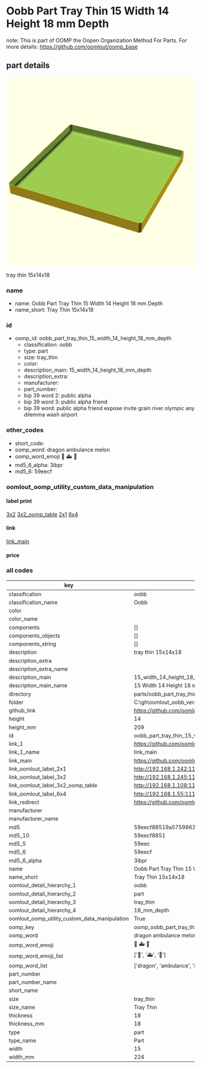 # Oobb Part Tray Thin 15 Width 14 Height 18 mm Depth  

note: This is part of OOMP the Oopen Organization Method For Parts. For more details: https://github.com/oomlout/oomp_base

##  part details
  

[![](3dpr.png)](3dpr.png)

tray thin 15x14x18



### name
* name: Oobb Part Tray Thin 15 Width 14 Height 18 mm Depth
* name_short: Tray Thin 15x14x18 
### id
* oomp_id: oobb_part_tray_thin_15_width_14_height_18_mm_depth
  * classification: oobb
  * type: part
  * size: tray_thin
  * color: 
  * description_main: 15_width_14_height_18_mm_depth
  * description_extra: 
  * manufacturer: 
  * part_number: 
  * bip 39 word 2: public alpha
  * bip 39 word 3: public alpha friend
  * bip 39 word: public alpha friend expose invite grain river olympic any dilemma wash airport

### other_codes
* short_code: 
* oomp_word: dragon ambulance melon
* oomp_word_emoji :dragon: :ambulance: :melon:
* md5_6_alpha: 3ibpr
* md5_6: 59eecf






### oomlout_oomp_utility_custom_data_manipulation
#### label print
[3x2](http://192.168.1.245:1112/?label=oomp%203ibpr)
[3x2_oomp_table](http://192.168.1.108:1112/?label=oomp%203ibpr)
[2x1](http://192.168.1.242:1112/?label=oomp%203ibpr)
[6x4](http://192.168.1.55:1112/?label=oomp%203ibpr)    

#### link

[link_main](https://github.com/oomlout/oomlout_oobb_version_4_generated_parts/tree/main/navigation_oomp/oobb/part/tray_thin/15_width_14_height_18_mm_depth/part)                              

#### price







### all codes 
| key | value |  
| --- | --- |  
| classification | oobb |  
| classification_name | Oobb |  
| color |  |  
| color_name |  |  
| components | [] |  
| components_objects | [] |  
| components_string | [] |  
| description | tray thin 15x14x18 |  
| description_extra |  |  
| description_extra_name |  |  
| description_main | 15_width_14_height_18_mm_depth |  
| description_main_name | 15 Width 14 Height 18 mm Depth |  
| directory | parts/oobb_part_tray_thin_15_width_14_height_18_mm_depth |  
| folder | C:\gh\oomlout_oobb_version_4_generated_parts\parts\oobb_part_tray_thin_15_width_14_height_18_mm_depth |  
| github_link | https://github.com/oomlout/oomlout_oomp_part_src/tree/main/parts/oobb_part_tray_thin_15_width_14_height_18_mm_depth |  
| height | 14 |  
| height_mm | 209 |  
| id | oobb_part_tray_thin_15_width_14_height_18_mm_depth |  
| link_1 | https://github.com/oomlout/oomlout_oobb_version_4_generated_parts/tree/main/navigation_oomp/oobb/part/tray_thin/15_width_14_height_18_mm_depth/part |  
| link_1_name | link_main |  
| link_main | https://github.com/oomlout/oomlout_oobb_version_4_generated_parts/tree/main/navigation_oomp/oobb/part/tray_thin/15_width_14_height_18_mm_depth/part |  
| link_oomlout_label_2x1 | http://192.168.1.242:1112/?label=oomp%203ibpr |  
| link_oomlout_label_3x2 | http://192.168.1.245:1112/?label=oomp%203ibpr |  
| link_oomlout_label_3x2_oomp_table | http://192.168.1.108:1112/?label=oomp%203ibpr |  
| link_oomlout_label_6x4 | http://192.168.1.55:1112/?label=oomp%203ibpr |  
| link_redirect | https://github.com/oomlout/oomlout_oobb_version_4_generated_parts/tree/main/parts/oobb_tray_thin_15_14_18 |  
| manufacturer |  |  
| manufacturer_name |  |  
| md5 | 59eecf88519a5759963b050ab9c1c568 |  
| md5_10 | 59eecf8851 |  
| md5_5 | 59eec |  
| md5_6 | 59eecf |  
| md5_6_alpha | 3ibpr |  
| name | Oobb Part Tray Thin 15 Width 14 Height 18 mm Depth |  
| name_short | Tray Thin 15x14x18  |  
| oomlout_detail_hierarchy_1 | oobb |  
| oomlout_detail_hierarchy_2 | part |  
| oomlout_detail_hierarchy_3 | tray_thin |  
| oomlout_detail_hierarchy_4 | 18_mm_depth |  
| oomlout_oomp_utility_custom_data_manipulation | True |  
| oomp_key | oomp_oobb_part_tray_thin_15_width_14_height_18_mm_depth |  
| oomp_word | dragon ambulance melon |  
| oomp_word_emoji | :dragon: :ambulance: :melon: |  
| oomp_word_emoji_list | [':dragon:', ':ambulance:', ':melon:'] |  
| oomp_word_list | ['dragon', 'ambulance', 'melon'] |  
| part_number |  |  
| part_number_name |  |  
| short_name |  |  
| size | tray_thin |  
| size_name | Tray Thin |  
| thickness | 18 |  
| thickness_mm | 18 |  
| type | part |  
| type_name | Part |  
| width | 15 |  
| width_mm | 224 |  
